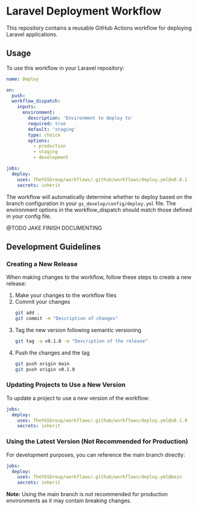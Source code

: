 # Laravel Deployment Workflow

This repository contains a reusable GitHub Actions workflow for deploying Laravel applications.

## Usage

To use this workflow in your Laravel repository:

```yaml
name: Deploy

on:
  push:
  workflow_dispatch:
    inputs:
      environment:
        description: 'Environment to deploy to'
        required: true
        default: 'staging'
        type: choice
        options:
          - production
          - staging
          - development

jobs:
  deploy:
    uses: TheYGSGroup/workflows/.github/workflows/deploy.yml@v0.0.1
    secrets: inherit
```

The workflow will automatically determine whether to deploy based on the branch configuration in your `gs_develop/config/deploy.yml` file. The environment options in the workflow_dispatch should match those defined in your config file.

@TODO JAKE FINISH DOCUMENTING

## Development Guidelines

### Creating a New Release

When making changes to the workflow, follow these steps to create a new release:

1. Make your changes to the workflow files
2. Commit your changes
   ```bash
   git add .
   git commit -m "Description of changes"
   ```
3. Tag the new version following semantic versioning
   ```bash
   git tag -a v0.1.0 -m "Description of the release"
   ```
4. Push the changes and the tag
   ```bash
   git push origin main
   git push origin v0.1.0
   ```

### Updating Projects to Use a New Version

To update a project to use a new version of the workflow:

```yaml
jobs:
  deploy:
    uses: TheYGSGroup/workflows/.github/workflows/deploy.yml@v0.1.0
    secrets: inherit
```

### Using the Latest Version (Not Recommended for Production)

For development purposes, you can reference the main branch directly:

```yaml
jobs:
  deploy:
    uses: TheYGSGroup/workflows/.github/workflows/deploy.yml@main
    secrets: inherit
```

**Note:** Using the main branch is not recommended for production environments as it may contain breaking changes.